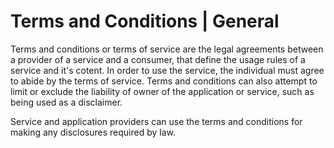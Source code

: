 # Terms and Conditions | General

Terms and conditions or terms of service are the legal agreements between a provider of a service and a consumer, that define the usage rules of a service and it's cotent. In
order to use the service, the individual must agree to abide by the terms of service. Terms and conditions can also attempt to limit or exclude the liability of owner
of the application or service, such as being used as a disclaimer.

Service and application providers can use the terms and conditions for making any disclosures required by law.

<br>